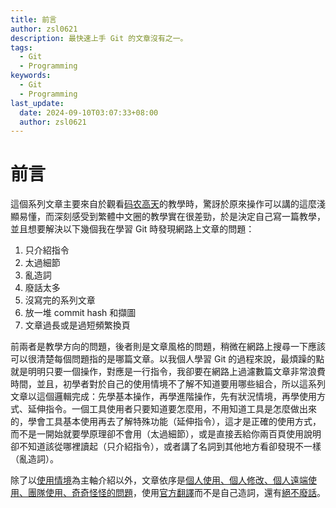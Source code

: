 ```yaml
---
title: 前言
author: zsl0621
description: 最快速上手 Git 的文章沒有之一。
tags:
  - Git
  - Programming
keywords:
  - Git
  - Programming
last_update:
  date: 2024-09-10T03:07:33+08:00
  author: zsl0621
---
```


# 前言

這個系列文章主要來自於觀看[码农高天](https://www.youtube.com/watch?v=uj8hjLyEBmU)的教學時，驚訝於原來操作可以講的這麼淺顯易懂，而深刻感受到繁體中文圈的教學實在很差勁，於是決定自己寫一篇教學，並且想要解決以下幾個我在學習 Git 時發現網路上文章的問題：

1. 只介紹指令
2. 太過細節
3. 亂造詞
4. 廢話太多
5. 沒寫完的系列文章
6. 放一堆 commit hash 和擷圖
7. 文章過長或是過短頻繁換頁

前兩者是教學方向的問題，後者則是文章風格的問題，稍微在網路上搜尋一下應該可以很清楚每個問題指的是哪篇文章。以我個人學習 Git 的過程來說，最煩躁的點就是明明只要一個操作，對應是一行指令，我卻要在網路上過濾數篇文章非常浪費時間，並且，初學者對於自己的使用情境不了解不知道要用哪些組合，所以這系列文章以這個邏輯完成：先學基本操作，再學進階操作，先有狀況情境，再學使用方式、延伸指令。一個工具使用者只要知道要怎麼用，不用知道工具是怎麼做出來的，學會工具基本使用再去了解特殊功能（延伸指令），這才是正確的使用方式，而不是一開始就要學原理卻不會用（太過細節），或是直接丟給你兩百頁使用說明卻不知道該從哪裡讀起（只介紹指令），或者講了名詞到其他地方看卻發現不一樣（亂造詞）。

除了以<u>使用情境</u>為主軸介紹以外，文章依序是<u>個人使用、個人修改、個人遠端使用、團隊使用、奇奇怪怪的問題</u>，使用[官方翻譯](https://git-scm.com/book/zh/v2)而不是自己造詞，還有<u>絕不廢話</u>。
